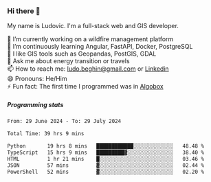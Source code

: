 ### Hi there 👋

My name is Ludovic. I'm a full-stack web and GIS developer.

 🔭 I’m currently working on a wildfire management platform<br/>
 🌱 I’m continuously learning Angular, FastAPI, Docker, PostgreSQL<br/>
 👯 I like GIS tools such as Geopandas, PostGIS, GDAL<br/>
 💬 Ask me about energy transition or travels<br/>
 📫 How to reach me: ludo.beghin@gmail.com or [Linkedin](https://www.linkedin.com/in/ludovic-beghin/)<br/>
 😄 Pronouns: He/Him<br/>
 ⚡ Fun fact: The first time I programmed was in [Algobox](https://fr.wikipedia.org/wiki/Algobox)<br/>

##### Programming stats
<!--START_SECTION:waka-->

```txt
From: 29 June 2024 - To: 29 July 2024

Total Time: 39 hrs 9 mins

Python       19 hrs 8 mins   ████████████░░░░░░░░░░░░░   48.48 %
TypeScript   15 hrs 9 mins   █████████▓░░░░░░░░░░░░░░░   38.40 %
HTML         1 hr 21 mins    █░░░░░░░░░░░░░░░░░░░░░░░░   03.46 %
JSON         57 mins         ▓░░░░░░░░░░░░░░░░░░░░░░░░   02.44 %
PowerShell   52 mins         ▓░░░░░░░░░░░░░░░░░░░░░░░░   02.20 %
```

<!--END_SECTION:waka-->
